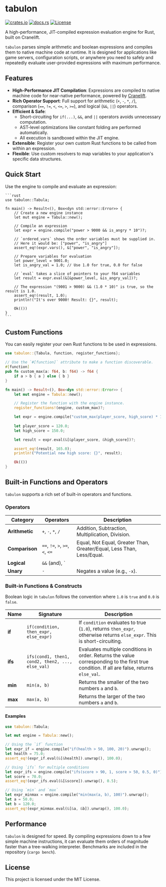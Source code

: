 # tabulon

[![crates.io](https://img.shields.io/crates/v/tabulon.svg)](https://crates.io/crates/tabulon)
[![docs.rs](https://docs.rs/tabulon/badge.svg)](https://docs.rs/tabulon)
[![License](https://img.shields.io/badge/License-MIT-blue.svg)](LICENSE)

A high-performance, JIT-compiled expression evaluation engine for Rust, built on Cranelift.

`tabulon` parses simple arithmetic and boolean expressions and compiles them to native machine code at runtime. It is designed for applications like game servers, configuration scripts, or anywhere you need to safely and repeatedly evaluate user-provided expressions with maximum performance.

## Features

- **High-Performance JIT Compilation**: Expressions are compiled to native machine code for near-native performance, powered by [Cranelift](https://github.com/bytecodealliance/wasmtime/tree/main/cranelift).
- **Rich Operator Support**: Full support for arithmetic (`+`, `-`, `*`, `/`), comparison (`==`, `!=`, `<`, `<=`, `>`, `>=`), and logical (`&&`, `||`) operators.
- **Efficient & Safe**:
    - Short-circuiting for `if(...)`, `&&`, and `||` operators avoids unnecessary computation.
    - AST-level optimizations like constant folding are performed automatically.
    - All execution is sandboxed within the JIT engine.
- **Extensible**: Register your own custom Rust functions to be called from within an expression.
- **Flexible**: Use custom resolvers to map variables to your application's specific data structures.

## Quick Start

Use the engine to compile and evaluate an expression:

    ```rust
    use tabulon::Tabula;

    fn main() -> Result<(), Box<dyn std::error::Error>> {
        // Create a new engine instance
        let mut engine = Tabula::new();

        // Compile an expression
        let expr = engine.compile("power > 9000 && is_angry * 10")?;

        // `ordered_vars` shows the order variables must be supplied in.
        // Here it would be: ["power", "is_angry"]
        assert_eq!(expr.vars(), &["power", "is_angry"]);

        // Prepare variables for evaluation
        let power_level = 9001.0;
        let is_angry_val = 1.0; // Use 1.0 for true, 0.0 for false

        // `eval` takes a slice of pointers to your f64 variables
        let result = expr.eval(&[&power_level, &is_angry_val])?;

        // The expression "(9001 > 9000) && (1.0 * 10)" is true, so the result is 1.0.
        assert_eq!(result, 1.0);
        println!("It's over 9000! Result: {}", result);

        Ok(())
    }
    ```

## Custom Functions

You can easily register your own Rust functions to be used in expressions.

```rust
use tabulon::{Tabula, function, register_functions};

// Use the `#[function]` attribute to make a function discoverable.
#[function]
pub fn custom_max(a: f64, b: f64) -> f64 {
    if a > b { a } else { b }
}

fn main() -> Result<(), Box<dyn std::error::Error>> {
    let mut engine = Tabula::new();

    // Register the function with the engine instance.
    register_functions!(engine, custom_max)?;

    let expr = engine.compile("custom_max(player_score, high_score) * 1.1")?;
    
    let player_score = 120.0;
    let high_score = 150.0;

    let result = expr.eval(&[&player_score, &high_score])?;

    assert_eq!(result, 165.0);
    println!("Potential new high score: {}", result);

    Ok(())
}
```

## Built-in Functions and Operators

`tabulon` supports a rich set of built-in operators and functions.

### Operators

| Category      | Operators                               | Description                                                              |
|---------------|-----------------------------------------|--------------------------------------------------------------------------|
| **Arithmetic**| `+`, `-`, `*`, `/`                      | Addition, Subtraction, Multiplication, Division.                         |
| **Comparison**| `==`, `!=`, `>`, `>=`, `<`, `<=`          | Equal, Not Equal, Greater Than, Greater/Equal, Less Than, Less/Equal.    |
| **Logical**   | `&&` (and), `||` (or)                   | Evaluates logical AND and OR. Both operators are short-circuiting.       |
| **Unary**     | `-`                                     | Negates a value (e.g., `-x`).                                            |

### Built-in Functions & Constructs

Boolean logic in `tabulon` follows the convention where `1.0` is `true` and `0.0` is `false`.

| Name                     | Signature                                       | Description                                                                                                                                |
|--------------------------|-------------------------------------------------|--------------------------------------------------------------------------------------------------------------------------------------------|
| **if**                   | `if(condition, then_expr, else_expr)`           | If `condition` evaluates to true (`1.0`), returns `then_expr`, otherwise returns `else_expr`. This is short-circuiting.                      |
| **ifs**                  | `ifs(cond1, then1, cond2, then2, ..., else_val)` | Evaluates multiple conditions in order. Returns the value corresponding to the first true condition. If all are false, returns `else_val`. |
| **min**                  | `min(a, b)`                                     | Returns the smaller of the two numbers `a` and `b`.                                                                                        |
| **max**                  | `max(a, b)`                                     | Returns the larger of the two numbers `a` and `b`.                                                                                         |

#### Examples

```rust
use tabulon::Tabula;

let mut engine = Tabula::new();

// Using the `if` function
let expr_if = engine.compile("if(health > 50, 100, 20)").unwrap();
let health = 75.0;
assert_eq!(expr_if.eval(&[&health]).unwrap(), 100.0);

// Using `ifs` for multiple conditions
let expr_ifs = engine.compile("ifs(score > 90, 1, score > 50, 0.5, 0)").unwrap();
let score = 70.0;
assert_eq!(expr_ifs.eval(&[&score]).unwrap(), 0.5);

// Using `min` and `max`
let expr_minmax = engine.compile("min(max(a, b), 100)").unwrap();
let a = 50.0;
let b = 120.0;
assert_eq!(expr_minmax.eval(&[&a, &b]).unwrap(), 100.0);
```

## Performance

`tabulon` is designed for speed. By compiling expressions down to a few simple machine instructions, it can evaluate them orders of magnitude faster than a tree-walking interpreter. Benchmarks are included in the repository (`cargo bench`).

## License

This project is licensed under the MIT License.